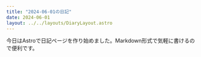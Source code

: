 ```yaml
---
title: "2024-06-01の日記"
date: 2024-06-01
layout: ../../layouts/DiaryLayout.astro
---
```


今日はAstroで日記ページを作り始めました。Markdown形式で気軽に書けるので便利です。
